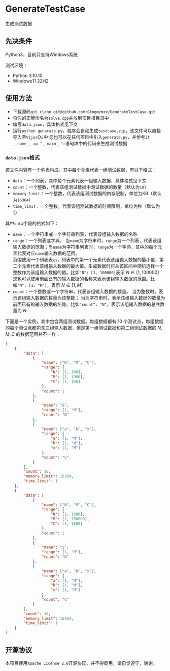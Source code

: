 # GenerateTestCase
生成测试数据

## 先决条件
Python3，目前只支持Windows系统  

测试环境：
- Python 3.10.10
- Windows11 22H2

## 使用方法
- 下载源码`git clone git@github.com:Gingmzmzx/GenerateTestCase.git`
- 将你的正解命名为`solve.cpp`并放到项目根目录中
- 编写`data.json`，具体格式见下文
- 运行`python generate.py`，程序会自动生成`testcase.zip`，该文件可以直接导入至`Vijos`OJ中
  您也可以在任何项目中引入`generate.py`，并参考`if __name__ == "__main__":`语句块中的代码来生成测试数据

### `data.json`格式
该文件内容有一个列表构成，其中每个元素代表一组测试数据，有以下格式：
- `data`：一个列表，其中每个元素代表一组输入数据，具体格式见下文
- `count`：一个整数，代表该组测试数据中测试数据的数量（默认为`10`）
- `memory_limit`：一个整数，代表该组测试数据的内存限制，单位为KB（默认为`16384`）
- `time_limit`：一个整数，代表该组测试数据的时间限制，单位为秒（默认为`1`）

其中`data`字段的格式如下：
- `name`：一个字符串或一个字符串列表，代表该组输入数据的名称
- `range`：一个列表或字典。
  当`name`为字符串时，`range`为一个列表，代表该组输入数据的范围；当`name`为字符串列表时，`range`为一个字典，其中的每个元素代表对应`name`输入数据的范围。  
  范围使用一个列表表示，列表中的第一个元素代表该组输入数据的最小值，第二个元素代表该组输入数据的最大值。生成数据时将从该区间中随机选择一个整数作为该组输入数据的值。比如`"N": [1, 100000]`表示 $`N \in [1, 100000]`$  
  您也可以使用前面已有的输入数据的名称来表示该组输入数据的范围。比如`"N": [1, "M"]`，表示 $`N \in [1, M]`$
- `count`：一个整数或一个字符串，代表该组输入数据的数量。
  当为整数时，表示该组输入数据的数量为该整数；
  当为字符串时，表示该组输入数据的数量为前面已有的输入数据的名称。比如`"count": "N"`，表示该组输入数据的总共数量为 $`N`$

下面是一个实例，其中包含两组测试数据。每组数据都有 $`10`$ 个测试点，每组数据的每个测试点都包含三组输入数据，但是第一组测试数据和第二组测试数据的 $`N, M, C`$ 的数据范围并不一样：
```json
[
    {
        "data": [
            {
                "name": ["N", "M", "C"],
                "range": {
                    "N": [1, 100],
                    "M": [2, 1000],
                    "C": [1, 100]
                },
                "count": 1
            },
            {
                "name": "S",
                "range": [1, "M"],
                "count": "N"
            },
            {
                "name": ["a", "b", "x"],
                "range": {
                    "a": [1, "N"],
                    "b": [1, "N"],
                    "x": [1, "M"]
                },
                "count": "C"
            }
        ],
        "count": 10,
        "memory_limit": 16384,
        "time_limit": 1
    },
    {
        "data": [
            {
                "name": ["N", "M", "C"],
                "range": {
                    "N": [1, 1000],
                    "M": [2, 100000],
                    "C": [1, 1000]
                },
                "count": 1
            },
            {
                "name": "S",
                "range": [1, "M"],
                "count": "N"
            },
            {
                "name": ["a", "b", "x"],
                "range": {
                    "a": [1, "N"],
                    "b": [1, "N"],
                    "x": [1, "M"]
                },
                "count": "C"
            }
        ],
        "count": 10,
        "memory_limit": 16384,
        "time_limit": 1
    }
]
```

## 开源协议
本项目使用`Apache License 2.0`开源协议，并不得商用，请自觉遵守，谢谢。
